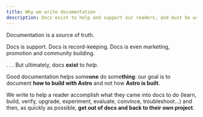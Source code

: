 ```yaml
---
title: Why we write documentation
description: Docs exist to help and support our readers, and must be written with that in mind.  
---
```

Documentation is a source of truth.

Docs is support. Docs is record-keeping. Docs is even marketing, promotion and community building.

. . . But ultimately, docs **exist** to *help*. 

Good documentation helps some**one** do some**thing**: our goal is to document **how to build with Astro** and not how **Astro is built**.

We write to help a reader accomplish what they came into docs to do (learn, build, verify, upgrade, experiment, evaluate, convince, troubleshoot...) and then, as quickly as possible, **get out of docs and back to their own project**.
